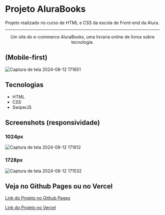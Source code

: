 # Projeto AluraBooks 
Projeto realizado no curso de HTML e CSS da escola de Front-end da Alura.

<hr>

<p align="center">Um site do e-commerce AluraBooks, uma livraria online de livros sobre tecnologia.</p>

## (Mobile-first)

![Captura de tela 2024-08-12 171651](https://github.com/user-attachments/assets/8ae73c86-c019-4b46-9502-f6ef0753ac74)


## Tecnologias
* HTML
* CSS
* SwiperJS

## Screenshots (responsividade)

### 1024px 
![Captura de tela 2024-08-12 171612](https://github.com/user-attachments/assets/2495ab60-aa1d-40e6-ba5e-c33ef0979414)

### 1728px
![Captura de tela 2024-08-12 171532](https://github.com/user-attachments/assets/19e6da31-0aca-493a-a4b0-d3cef750b9d1)


## Veja no Github Pages ou no Vercel

<a href="https://lisianeveras.github.io/projeto-alurabooks/" alt="link do projeto no github">Link do Projeto no Github Pages</a>

<a href="https://projeto-alurabooks-steel.vercel.app/" alt="link do projeto no vercel">Link do Projeto no Vercel</a>

